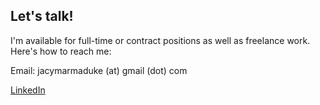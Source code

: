 ## Let's talk!

I'm available for full-time or contract positions as well as freelance work. Here's how to reach me:

Email: jacymarmaduke (at) gmail (dot) com

[LinkedIn](https://www.linkedin.com/in/jacy-marmaduke-69207935/)
